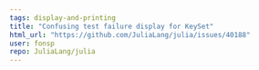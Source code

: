 ```yaml
---
tags: display-and-printing
title: "Confusing test failure display for KeySet"
html_url: "https://github.com/JuliaLang/julia/issues/40188"
user: fonsp
repo: JuliaLang/julia
---
```


